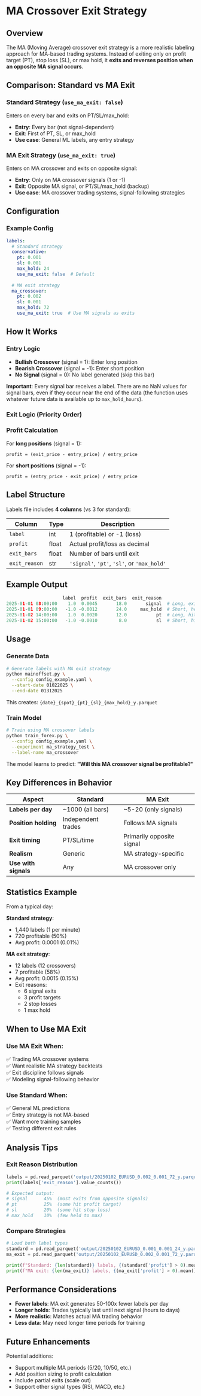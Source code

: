 # MA Crossover Exit Strategy

## Overview

The MA (Moving Average) crossover exit strategy is a more realistic labeling approach for MA-based trading systems. Instead of exiting only on profit target (PT), stop loss (SL), or max hold, it **exits and reverses position when an opposite MA signal occurs**.

## Comparison: Standard vs MA Exit

### Standard Strategy (`use_ma_exit: false`)
Enters on every bar and exits on PT/SL/max_hold:
- **Entry**: Every bar (not signal-dependent)
- **Exit**: First of PT, SL, or max_hold
- **Use case**: General ML labels, any entry strategy

### MA Exit Strategy (`use_ma_exit: true`)
Enters on MA crossover and exits on opposite signal:
- **Entry**: Only on MA crossover signals (1 or -1)
- **Exit**: Opposite MA signal, or PT/SL/max_hold (backup)
- **Use case**: MA crossover trading systems, signal-following strategies

## Configuration

### Example Config

```yaml
labels:
  # Standard strategy
  conservative:
    pt: 0.001
    sl: 0.001
    max_hold: 24
    use_ma_exit: false  # Default
  
  # MA exit strategy
  ma_crossover:
    pt: 0.002
    sl: 0.001
    max_hold: 72
    use_ma_exit: true  # Use MA signals as exits
```

## How It Works

### Entry Logic
- **Bullish Crossover** (signal = 1): Enter long position
- **Bearish Crossover** (signal = -1): Enter short position
- **No Signal** (signal = 0): No label generated (skip this bar)

**Important**: Every signal bar receives a label. There are no NaN values for signal bars, even if they occur near the end of the data (the function uses whatever future data is available up to `max_hold_hours`).

### Exit Logic (Priority Order)

### Profit Calculation

For **long positions** (signal = 1):
```
profit = (exit_price - entry_price) / entry_price
```

For **short positions** (signal = -1):
```
profit = (entry_price - exit_price) / entry_price
```

## Label Structure

Labels file includes **4 columns** (vs 3 for standard):

| Column | Type | Description |
|--------|------|-------------|
| `label` | int | 1 (profitable) or -1 (loss) |
| `profit` | float | Actual profit/loss as decimal |
| `exit_bars` | float | Number of bars until exit |
| `exit_reason` | str | `'signal'`, `'pt'`, `'sl'`, or `'max_hold'` |

## Example Output

```python
                     label  profit  exit_bars  exit_reason
2025-01-01 08:00:00    1.0  0.0045       18.0       signal  # Long, exited on bearish signal
2025-01-01 09:00:00   -1.0 -0.0012       24.0     max_hold  # Short, held to max
2025-01-02 14:00:00    1.0  0.0020       12.0           pt  # Long, hit profit target
2025-01-02 15:00:00   -1.0 -0.0010        8.0           sl  # Short, hit stop loss
```

## Usage

### Generate Data

```bash
# Generate labels with MA exit strategy
python mainoffset.py \
  --config config_example.yaml \
  --start-date 01022025 \
  --end-date 01312025
```

This creates: `{date}_{spot}_{pt}_{sl}_{max_hold}_y.parquet`

### Train Model

```bash
# Train using MA crossover labels
python train_forex.py \
  --config config_example.yaml \
  --experiment ma_strategy_test \
  --label-name ma_crossover
```

The model learns to predict: **"Will this MA crossover signal be profitable?"**

## Key Differences in Behavior

| Aspect | Standard | MA Exit |
|--------|----------|---------|
| **Labels per day** | ~1000 (all bars) | ~5-20 (only signals) |
| **Position holding** | Independent trades | Follows MA signals |
| **Exit timing** | PT/SL/time | Primarily opposite signal |
| **Realism** | Generic | MA strategy-specific |
| **Use with signals** | Any | MA crossover only |

## Statistics Example

From a typical day:

**Standard strategy**:
- 1,440 labels (1 per minute)
- 720 profitable (50%)
- Avg profit: 0.0001 (0.01%)

**MA exit strategy**:
- 12 labels (12 crossovers)
- 7 profitable (58%)
- Avg profit: 0.0015 (0.15%)
- Exit reasons:
  - 6 signal exits
  - 3 profit targets
  - 2 stop losses
  - 1 max hold

## When to Use MA Exit

### Use MA Exit When:
✅ Trading MA crossover systems  
✅ Want realistic MA strategy backtests  
✅ Exit discipline follows signals  
✅ Modeling signal-following behavior  

### Use Standard When:
✅ General ML predictions  
✅ Entry strategy is not MA-based  
✅ Want more training samples  
✅ Testing different exit rules  

## Analysis Tips

### Exit Reason Distribution
```python
labels = pd.read_parquet('output/20250102_EURUSD_0.002_0.001_72_y.parquet')
print(labels['exit_reason'].value_counts())

# Expected output:
# signal      45%  (most exits from opposite signals)
# pt          25%  (some hit profit target)
# sl          20%  (some hit stop loss)
# max_hold    10%  (few held to max)
```

### Compare Strategies
```python
# Load both label types
standard = pd.read_parquet('output/20250102_EURUSD_0.001_0.001_24_y.parquet')
ma_exit = pd.read_parquet('output/20250102_EURUSD_0.002_0.001_72_y.parquet')

print(f"Standard: {len(standard)} labels, {(standard['profit'] > 0).mean():.1%} win rate")
print(f"MA exit: {len(ma_exit)} labels, {(ma_exit['profit'] > 0).mean():.1%} win rate")
```

## Performance Considerations

- **Fewer labels**: MA exit generates 50-100x fewer labels per day
- **Longer holds**: Trades typically last until next signal (hours to days)
- **More realistic**: Matches actual MA trading behavior
- **Less data**: May need longer time periods for training

## Future Enhancements

Potential additions:
- Support multiple MA periods (5/20, 10/50, etc.)
- Add position sizing to profit calculation
- Include partial exits (scale out)
- Support other signal types (RSI, MACD, etc.)
